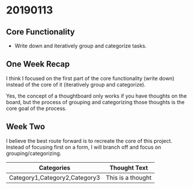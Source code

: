 # 20190113

## Core Functionality

- Write down and iteratively group and categorize tasks.

## One Week Recap

I think I focused on the first part of the core functionality (write down) instead of the core of it
(iteratively group and categorize).

Yes, the concept of a thoughtboard only works if you have thoughts on the board, but
the process of grouping and categorizing those thoughts is the core goal of the process.

## Week Two

I believe the best route forward is to recreate the core of this project. Instead of focusing first on a form,
I will branch off and focus on grouping/categorizing.

| Categories                    | Thought Text      |
| ----------------------------- | ----------------- |
| Category1,Category2,Category3 | This is a thought |
